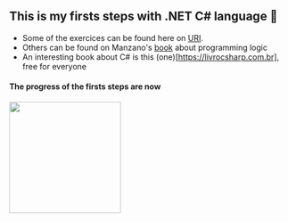 ## This is my firsts steps with .NET C# language :stars:

* Some of the exercices can be found here on [URI](https://www.urionlinejudge.com.br/judge/pt/profile/563387?page=3).
* Others can be found on Manzano's [book](https://www.amazon.com.br/Algoritmos-Desenvolvimento-Programação-Computadores-Atualizada/dp/8536531452/ref=asc_df_8536531452/?tag=googleshopp00-20&linkCode=df0&hvadid=379748659420&hvpos=&hvnetw=g&hvrand=4484277160908697035&hvpone=&hvptwo=&hvqmt=&hvdev=c&hvdvcmdl=&hvlocint=&hvlocphy=1032132&hvtargid=pla-811137648208&psc=1) about programming logic
* An interesting book about C# is this (one)[https://livrocsharp.com.br], free for everyone 

#### The progress of the firsts steps are now
<img src="https://o.remove.bg/downloads/9f176cd0-50a5-41e1-bcce-6e3cfb251d8a/imagem_2021-10-05_155156-removebg-preview.png" width="200">
